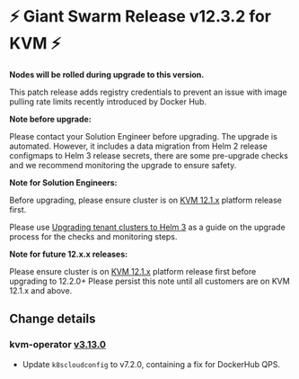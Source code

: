 # :zap: Giant Swarm Release v12.3.2 for KVM :zap:

**Nodes will be rolled during upgrade to this version.**

This patch release adds registry credentials to prevent an issue with image pulling rate limits recently introduced by Docker Hub.

**Note before upgrade:**

Please contact your Solution Engineer before upgrading. The upgrade is automated. However, it includes a data migration from Helm 2 release configmaps to Helm 3 release secrets, there are some pre-upgrade checks and we recommend monitoring the upgrade to ensure safety.

**Note for Solution Engineers:**

Before upgrading, please ensure cluster is on [KVM 12.1.x](https://github.com/giantswarm/releases/tree/master/kvm/v12.1.0) platform release first.

Please use [Upgrading tenant clusters to Helm 3](https://intranet.giantswarm.io/docs/dev-and-releng/helm/helm3-tenant-cluster-upgrade/) as a guide on the upgrade process for the checks and monitoring steps.

**Note for future 12.x.x releases:**

Please ensure cluster is on [KVM 12.1.x](https://github.com/giantswarm/releases/tree/master/kvm/v12.1.0) platform release first before upgrading to 12.2.0+ Please persist this note until all customers are on KVM 12.1.x and above.

## Change details

### kvm-operator [v3.13.0](https://github.com/giantswarm/kvm-operator/blob/master/CHANGELOG.md#3130---2020-10-30)
- Update `k8scloudconfig` to v7.2.0, containing a fix for DockerHub QPS.

